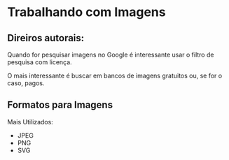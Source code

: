 # Trabalhando com Imagens

## Direiros autorais:

Quando for pesquisar imagens no Google é interessante usar o filtro de pesquisa com licença.

O mais interessante é buscar em bancos de imagens gratuitos ou, se for o caso, pagos.

## Formatos para Imagens

Mais Utilizados:

- JPEG
- PNG
- SVG
